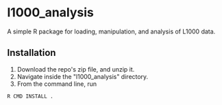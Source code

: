 # l1000_analysis

A simple R package for loading, manipulation, and analysis of L1000 data.

## Installation

1. Download the repo's zip file, and unzip it.
2. Navigate inside the "l1000_analysis" directory.
3. From the command line, run 
```
R CMD INSTALL .
```